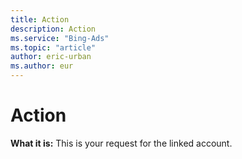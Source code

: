 ```yaml
---
title: Action
description: Action
ms.service: "Bing-Ads"
ms.topic: "article"
author: eric-urban
ms.author: eur
---
```


# Action

**What it is:** This is your request for the linked account.


